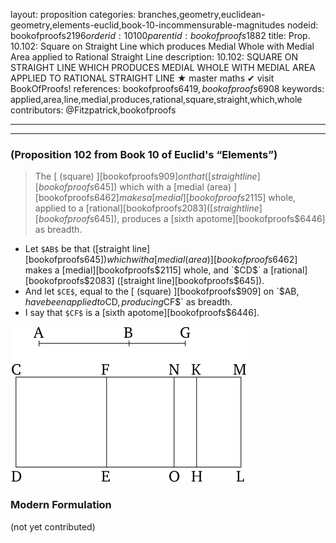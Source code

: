 layout: proposition
categories: branches,geometry,euclidean-geometry,elements-euclid,book-10-incommensurable-magnitudes
nodeid: bookofproofs$2196
orderid: 10100
parentid: bookofproofs$1882
title: Prop. 10.102: Square on Straight Line which produces Medial Whole with Medial Area applied to Rational Straight Line
description: 10.102: SQUARE ON STRAIGHT LINE WHICH PRODUCES MEDIAL WHOLE WITH MEDIAL AREA APPLIED TO RATIONAL STRAIGHT LINE &#9733; master maths &#10004; visit BookOfProofs!
references: bookofproofs$6419,bookofproofs$6908
keywords: applied,area,line,medial,produces,rational,square,straight,which,whole
contributors: @Fitzpatrick,bookofproofs

---


---

### (Proposition 102 from Book 10 of Euclid's “Elements”)

> The [ (square) ][bookofproofs$909] on that ([straight line][bookofproofs$645]) which with a [medial (area) ][bookofproofs$6462] makes a [medial][bookofproofs$2115] whole, applied to a [rational][bookofproofs$2083] ([straight line][bookofproofs$645]), produces a [sixth apotome][bookofproofs$6446] as breadth.
* Let `$AB$` be that ([straight line][bookofproofs$645]) which with a [medial (area) ][bookofproofs$6462] makes a [medial][bookofproofs$2115] whole, and `$CD$` a [rational][bookofproofs$2083] ([straight line][bookofproofs$645]).
* And let `$CE$`, equal to the [ (square) ][bookofproofs$909] on `$AB$`, have been applied to `$CD$`, producing `$CF$` as breadth.
* I say that `$CF$` is a [sixth apotome][bookofproofs$6446].

![fig097e](https://github.com/bookofproofs/bookofproofs.github.io/blob/main/_sources/_assets/images/euclid/Book10/fig097e.png?raw=true)



### Modern Formulation

(not yet contributed)
